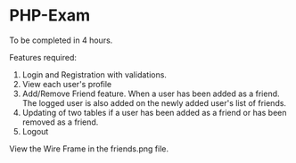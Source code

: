# PHP-Exam

To be completed in 4 hours.

Features required:

1. Login and Registration with validations.
2. View each user's profile
3. Add/Remove Friend feature. When a user has been added as a friend. The logged user is also added on the newly added user's list of friends.
4. Updating of two tables if a user has been added as a friend or has been removed as a friend.
5. Logout

View the Wire Frame in the friends.png file.